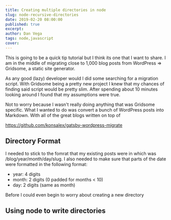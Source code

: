 ```yaml
---
title: Creating multiple directories in node
slug: node-recursive-directories
date: 2019-02-20 08:00:00
published: true
excerpt: 
author: Dan Vega
tags: node,javascript
cover: 
---
```


 This is going to be a quick tip tutorial but I think its one that I want to share. I am in the middle of migrating close to 1,000 blog posts from WordPress => Gridsome, a static site generator. 
 
 As any good (lazy) developer would I did some searching for a migration script. With Gridsome being a pretty new project I knew that my chances of finding said script would be pretty slim. After spending about 10 minutes looking around I found that my assumptions were true. 

 Not to worry because I wasn't really doing anything that was Gridsome specific. What I wanted to do was convert a bunch of WordPress posts into Markdown. With all of the great blogs written on top of 



 https://github.com/konsalex/gatsby-wordpress-migrate


## Directory Format

I needed to stick to the fomrat that my existing posts were in which was /blog/year/month/day/slug. I also needed to make sure that parts of the date were formatted in the following format: 

* year: 4 digits
* month: 2 digits (0 padded for months < 10)
* day: 2 digits (same as month)

 Before I could even begin to worry about creating a new directory 


 ## Using node to write directories

 
 



